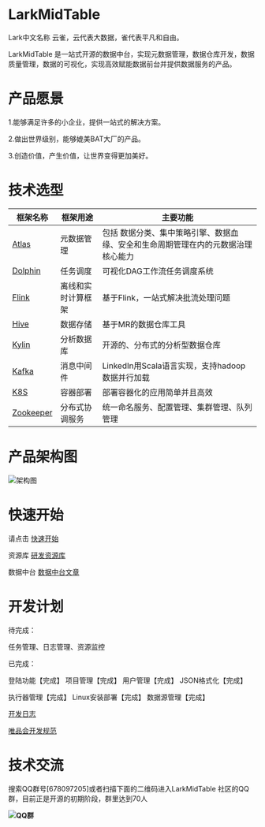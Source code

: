 # LarkMidTable

Lark中文名称 云雀，云代表大数据，雀代表平凡和自由。

LarkMidTable 是一站式开源的数据中台，实现元数据管理，数据仓库开发，数据质量管理，数据的可视化，实现高效赋能数据前台并提供数据服务的产品。



# **产品愿景**

1.能够满足许多的小企业，提供一站式的解决方案。

2.做出世界级别，能够媲美BAT大厂的产品。

3.创造价值，产生价值，让世界变得更加美好。



# 技术选型

| 框架名称                                                     | 框架用途           | 主要功能                                                     |
| ------------------------------------------------------------ | ------------------ | ------------------------------------------------------------ |
| [Atlas](http://atlas.apache.org/)                            | 元数据管理         | 包括 数据分类、集中策略引擎、数据血缘、安全和生命周期管理在内的元数据治理核心能力 |
| [Dolphin](https://github.com/apache/incubator-dolphinscheduler) | 任务调度           | 可视化DAG工作流任务调度系统                                  |
| [Flink](https://github.com/apache/flink)                     | 离线和实时计算框架 | 基于Flink，一站式解决批流处理问题                            |
| [Hive](https://github.com/apache/hive)                       | 数据存储           | 基于MR的数据仓库工具                                         |
| [Kylin](https://github.com/apache/kylin)                     | 分析数据库         | 开源的、分布式的分析型数据仓库                               |
| [Kafka](https://github.com/apache/kafka)                     | 消息中间件         | LinkedIn用Scala语言实现，支持hadoop数据并行加载              |
| [K8S](https://github.com/kubernetes/kubernetes)              | 容器部署           | 部署容器化的应用简单并且高效                                 |
| [Zookeeper](https://github.com/apache/zookeeper)             | 分布式协调服务     | 统一命名服务、配置管理、集群管理、队列管理                   |



# 产品架构图

![架构图](https://img2020.cnblogs.com/blog/622382/202009/622382-20200909200342233-1231297773.png)



# **快速开始**

请点击     [快速开始](https://github.com/wxgzgl/flinkx-web/blob/master/userGuid.md)

资源库     [研发资源库]( https://github.com/wxgzgl/flinkx-web/blob/master/docs/list.md )

数据中台 [ 数据中台文章](https://github.com/wxgzgl/flinkx-web/tree/master/docs/midtable/midtable.md)



# **开发计划**

待完成：

任务管理、日志管理、资源监控

已完成：

登陆功能【完成】     	项目管理【完成】            	 用户管理【完成】	   JSON格式化【完成】  

执行器管理【完成】  	Linux安装部署【完成】	  数据源管理【完成】

[开发日志](https://github.com/wxgzgl/Lark/tree/master/docs/notes/202009.md) 

[唯品会开发规范](https://vipshop.github.io/vjtools/#/standard/)



# **技术交流**

搜索QQ群号[678097205]或者扫描下面的二维码进入LarkMidTable 社区的QQ群，目前正是开源的初期阶段，群里达到70人

**![QQ群](https://img2020.cnblogs.com/blog/622382/202009/622382-20200907124358049-997953244.png)**
